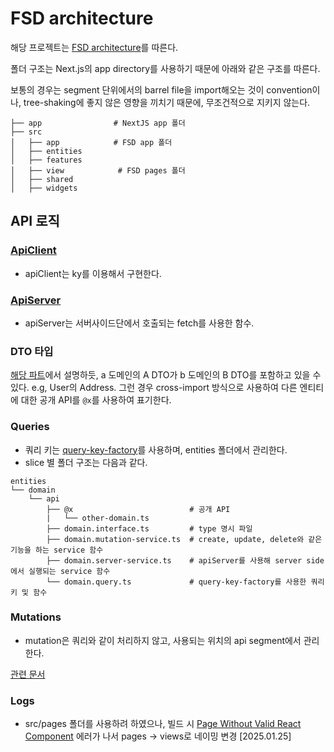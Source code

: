 # FSD architecture

해당 프로젝트는 [FSD architecture](https://feature-sliced.design/kr/)를 따른다.

폴더 구조는 Next.js의 app directory를 사용하기 때문에 아래와 같은 구조를 따른다.

보통의 경우는 segment 단위에서의 barrel file을 import해오는 것이 convention이나,
tree-shaking에 좋지 않은 영향을 끼치기 때문에, 무조건적으로 지키지 않는다.

```text
├── app                # NextJS app 폴더
├── src
│   ├── app            # FSD app 폴더
│   ├── entities
│   ├── features
│   ├── view            # FSD pages 폴더
│   ├── shared
│   ├── widgets
```

## API 로직

### [ApiClient](../src/shared/api/apiClient.ts)

- apiClient는 ky를 이용해서 구현한다.

### [ApiServer](../src/shared/api/apiServer.ts)

- apiServer는 서버사이드단에서 호출되는 fetch를 사용한 함수.

### DTO 타입

[해당 파트](https://feature-sliced.design/kr/docs/guides/examples/types#%EB%B9%84%EC%A6%88%EB%8B%88%EC%8A%A4-%EC%97%94%ED%8B%B0%ED%8B%B0-%EB%B0%8F-%EC%83%81%ED%98%B8-%EC%B0%B8%EC%A1%B0-%EA%B4%80%EA%B3%84)에서 설명하듯, a 도메인의 A DTO가 b 도메인의 B DTO를 포함하고 있을 수 있다. e.g, User의 Address.
그런 경우 cross-import 방식으로 사용하여 다른 엔티티에 대한 공개 API를 `@x`를 사용하여 표기한다.

### Queries

- 쿼리 키는 [query-key-factory](https://github.com/lukemorales/query-key-factory)를 사용하며, entities 폴더에서 관리한다.
- slice 별 폴더 구조는 다음과 같다.

```text
entities
└── domain
    └── api
        ├── @x                          # 공개 API
        |   └── other-domain.ts
        ├── domain.interface.ts         # type 명시 파일
        ├── domain.mutation-service.ts  # create, update, delete와 같은 기능을 하는 service 함수
        ├── domain.server-service.ts    # apiServer를 사용해 server side에서 실행되는 service 함수
        └── domain.query.ts             # query-key-factory를 사용한 쿼리 키 및 함수
```

### Mutations

- mutation은 쿼리와 같이 처리하지 않고, 사용되는 위치의 api segment에서 관리한다.

[관련 문서](https://feature-sliced.design/kr/docs/guides/tech/with-react-query#mutation-%EC%9C%84%EC%B9%98-%EC%84%A4%EC%A0%95-%EB%AC%B8%EC%A0%9C)

### Logs

- src/pages 폴더를 사용하려 하였으나, 빌드 시 [Page Without Valid React Component](https://nextjs.org/docs/messages/page-without-valid-component) 에러가 나서 pages -> views로 네이밍 변경 [2025.01.25]
